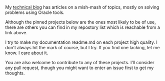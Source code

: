 My [technical blog](https://lee-lindley.github.io) has articles on a mish-mash of topics, mostly on solving problems using Oracle tools.

Although the pinned projects below are the ones most likely to be of use, there are others you can find
in my repostory list which is reachable from a link above. 

I try to make my documentation readme.md on each project high quality. I don't always hit the mark of course, but I try. 
If you find one lacking, let me know. I care about it.

You are also welcome to contribute to any of these projects. I'll consider any pull request, though you might want to 
enter an issue first to get my thoughts.

<!--
**lee-lindley/lee-lindley** is a ✨ _special_ ✨ repository because its `README.md` (this file) appears on your GitHub profile.

Here are some ideas to get you started:

- 🔭 I’m currently working on ...
- 🌱 I’m currently learning ...
- 👯 I’m looking to collaborate on ...
- 🤔 I’m looking for help with ...
- 💬 Ask me about ...
- 📫 How to reach me: ...
- 😄 Pronouns: ...
- ⚡ Fun fact: ...
-->
